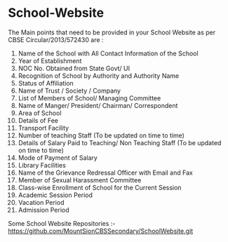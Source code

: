 # School-Website

The Main points that need to be provided in your School Website as per CBSE Circular/2013/572430 are :

 1. Name of the School with All Contact Information of the School
 2. Year of Establishment
 3. NOC No. Obtained from State Govt/ UI
 4. Recognition of School by Authority and Authority Name
 5. Status of Affiliation
 6. Name of Trust / Society / Company
 7. List of Members of School/ Managing Committee
 8. Name of Manger/ President/ Chairman/ Correspondent
 9. Area of School
10. Details of Fee
11. Transport Facility
12. Number of teaching Staff (To be updated on time to time)
13. Details of Salary Paid to Teaching/ Non Teaching Staff (To be updated on time to time)
14. Mode of Payment of Salary
15. Library Facilities
16. Name of the Grievance Redressal Officer with Email and Fax
17. Member of Sexual Harassment Committee
18. Class-wise Enrollment of School for the Current Session
19. Academic Session Period
20. Vacation Period
21. Admission Period

Some School Website Repositories :- https://github.com/MountSionCBSSecondary/SchoolWebsite.git


